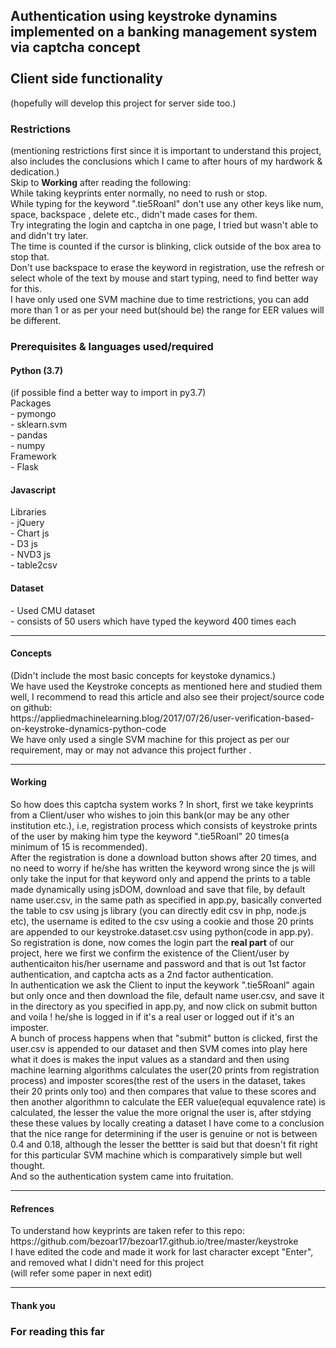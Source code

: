 <h2>Authentication using keystroke dynamins implemented on a banking management system via captcha concept
<br>
<br>Client side functionality </h2>
<p>(hopefully will develop this project for server side too.)</p>
<h3>Restrictions</h3>
<p>(mentioning restrictions first since it is important to understand this project, also includes the conclusions which I came to after hours of my hardwork & dedication.)
<br>Skip to <strong>Working</strong> after reading the following:
<br>While taking keyprints enter normally, no need to rush or stop.
<br>While typing for the keyword ".tie5Roanl" don't use any other keys like num, space, backspace , delete etc., didn't made cases for them.
<br>Try integrating the login and captcha in one page, I tried but wasn't able to and didn't try later.
<br>The time is counted if the cursor is blinking, click outside of the box area to stop that.
<br>Don't use backspace to erase the keyword in registration, use the refresh or select whole of the text by mouse and start typing, need to find better way for this.
<br>I have only used one SVM machine due to time restrictions, you can add more than 1 or as per your need but(should be) the range for EER values will be different.
</p>
<h3>Prerequisites & languages used/required</h3>
<p><h4>Python (3.7)</h4>
(if possible find a better way to import in py3.7)
<br>Packages
<br>- pymongo
<br>- sklearn.svm
<br>- pandas
<br>- numpy
<br>Framework
<br>- Flask
<br><h4>Javascript</h4>
Libraries 
<br>- jQuery
<br>- Chart js
<br>- D3 js
<br>- NVD3 js
<br>- table2csv
<br><h4>Dataset</h4>
- Used CMU dataset
<br>- consists of 50 users which have typed the keyword 400 times each
</p>
<hr>
<p><h4>Concepts</h4>
(Didn't include the most basic concepts for keystoke dynamics.)
<br>We have used  the  Keystroke concepts as mentioned here and studied them well, I recommend to read this article and also see their project/source code on github:
<br>https://appliedmachinelearning.blog/2017/07/26/user-verification-based-on-keystroke-dynamics-python-code
<br>We have only used a single SVM machine for this project as per our requirement, may or may not advance this project further .
</p>
<hr>
<p><h4>Working</h4>
So how does this captcha system works ?
In short, first we take keyprints from a Client/user who wishes to join this bank(or may be any other institution etc.), i.e, registration process which consists of
keystroke prints of the user by making him type the keyword ".tie5Roanl" 20 times(a minimum of 15 is recommended). 
<br> After the registration is done a download button shows after 20 times, and no need to worry if he/she has written the keyword wrong since the js will only take 
the input for that keyword only and append the prints to a table made dynamically using jsDOM, download and save that file, by default name user.csv, in the same path as specified 
in app.py, basically converted the table to csv using js library (you can directly edit csv in php, node.js etc), the username is edited to the csv using a cookie
and those 20 prints are appended to our keystroke.dataset.csv using python(code in app.py).
<br>So registration is done, now comes the login part the <strong>real part</strong> of our project, here we first we confirm the existence of the 
Client/user by authenticaiton his/her username and password and that is out 1st factor authentication, and captcha acts as a 2nd factor authentication.
<br>In authentication we ask the Client to input the keywork ".tie5Roanl" again but only once and then download the file, default name user.csv, and save it in
the directory as you specified in app.py, and now click on submit button and voila ! he/she is logged in if it's a real user or logged out if it's an imposter.
<br>A bunch of process happens when that "submit" button is clicked, first the user.csv is appended to our dataset and then SVM comes into play here
what it does is makes the input values as a standard and then using machine learning algorithms calculates the user(20 prints from registration process) 
and imposter scores(the rest of the users in the dataset, takes their 20 prints only too) and then compares that value to these scores and then another
algorithmn to calculate the EER value(equal equvalence rate) is calculated, the lesser the value the more orignal the user is, after stdying these these 
values by locally creating a dataset I have come to a conclusion that the nice range for determining if the user is genuine or not is between 0.4 and 0.18,
although the lesser the bettter is said but that doesn't fit right for this particular SVM machine which is comparatively simple but well thought.
<br>And so the authentication system came into fruitation.
</p>
<hr>
<p><h4>Refrences</h4>
To understand how keyprints are taken refer to this repo:
<br>https://github.com/bezoar17/bezoar17.github.io/tree/master/keystroke
<br>I have edited the code and made it work for last character except "Enter", and removed what I didn't need for this project
<br>(will refer some paper in next edit)
</p>
<hr>
<h4>Thank you</h4>
<h3>For reading this far</h3>
